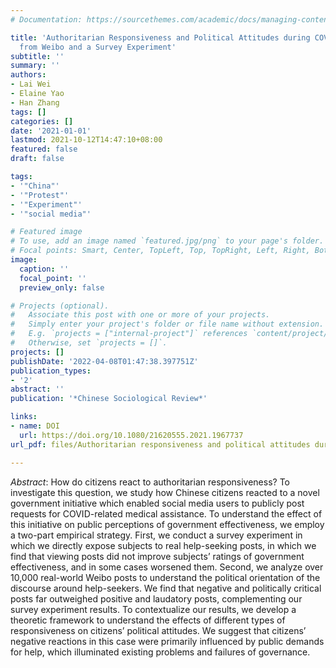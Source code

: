 ```yaml
---
# Documentation: https://sourcethemes.com/academic/docs/managing-content/

title: 'Authoritarian Responsiveness and Political Attitudes during COVID-19: Evidence
  from Weibo and a Survey Experiment'
subtitle: ''
summary: ''
authors:
- Lai Wei
- Elaine Yao
- Han Zhang
tags: []
categories: []
date: '2021-01-01'
lastmod: 2021-10-12T14:47:10+08:00
featured: false
draft: false

tags:
- '"China"'
- '"Protest"'
- '"Experiment"'
- '"social media"'

# Featured image
# To use, add an image named `featured.jpg/png` to your page's folder.
# Focal points: Smart, Center, TopLeft, Top, TopRight, Left, Right, BottomLeft, Bottom, BottomRight.
image:
  caption: ''
  focal_point: ''
  preview_only: false

# Projects (optional).
#   Associate this post with one or more of your projects.
#   Simply enter your project's folder or file name without extension.
#   E.g. `projects = ["internal-project"]` references `content/project/deep-learning/index.md`.
#   Otherwise, set `projects = []`.
projects: []
publishDate: '2022-04-08T01:47:38.397751Z'
publication_types:
- '2'
abstract: ''
publication: '*Chinese Sociological Review*'

links:
- name: DOI
  url: https://doi.org/10.1080/21620555.2021.1967737
url_pdf: files/Authoritarian responsiveness and political attitudes during COVID-19 evidence from Weibo and a survey experiment.pdf

---
```


*Abstract*: How do citizens react to authoritarian responsiveness? To investigate this question, we study how Chinese citizens reacted to a novel government initiative which enabled social media users to publicly post requests for COVID-related medical assistance. To understand the effect of this initiative on public perceptions of government effectiveness, we employ a two-part empirical strategy. First, we conduct a survey experiment in which we directly expose subjects to real help-seeking posts, in which we find that viewing posts did not improve subjects’ ratings of government effectiveness, and in some cases worsened them. Second, we analyze over 10,000 real-world Weibo posts to understand the political orientation of the discourse around help-seekers. We find that negative and politically critical posts far outweighed positive and laudatory posts, complementing our survey experiment results. To contextualize our results, we develop a theoretic framework to understand the effects of different types of responsiveness on citizens’ political attitudes. We suggest that citizens’ negative reactions in this case were primarily influenced by public demands for help, which illuminated existing problems and failures of governance.
